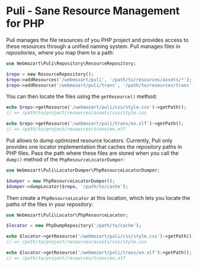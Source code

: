 Puli - Sane Resource Management for PHP
=======================================

Puli manages the file resources of you PHP project and provides access to these
resources through a unified naming system. Puli manages files in *repositories*,
where you map them to a path:

```php
use Webmozart\Puli\Repository\ResourceRepository;

$repo = new ResourceRepository();
$repo->addResources('/webmozart/puli', '/path/to/resources/assets/*');
$repo->addResource('/webmozart/puli/trans', '/path/to/resources/trans');
```

You can then locate the files using the `getResource()` method:

```php
echo $repo->getResource('/webmozart/puli/css/style.css')->getPath();
// => /path/to/project/resources/assets/css/style.css

echo $repo->getResource('/webmozart/puli/trans/en.xlf')->getPath();
// => /path/to/project/resources/trans/en.xlf
```

Puli allows to dump optimized resource locators. Currently, Puli only provides
one locator implementation that caches the repository paths in PHP files. Pass
the path where these files are stored when you call the `dump()` method of the
`PhpResourceLocatorDumper`:

```php
use Webmozart\Puli\LocatorDumper\PhpResourceLocatorDumper;

$dumper = new PhpResourceLocatorDumper();
$dumper->dumpLocator($repo, '/path/to/cache');
```

Then create a `PhpResourceLocator` at this location, which lets you locate the
paths of the files in your repository:

```php
use Webmozart\Puli\Locator\PhpResourceLocator;

$locator = new PhpDumpRepository('/path/to/cache');

echo $locator->getResource('/webmozart/puli/css/style.css')->getPath();
// => /path/to/project/resources/assets/css/style.css

echo $locator->getResource('/webmozart/puli/trans/en.xlf')->getPath();
// => /path/to/project/resources/trans/en.xlf
```
